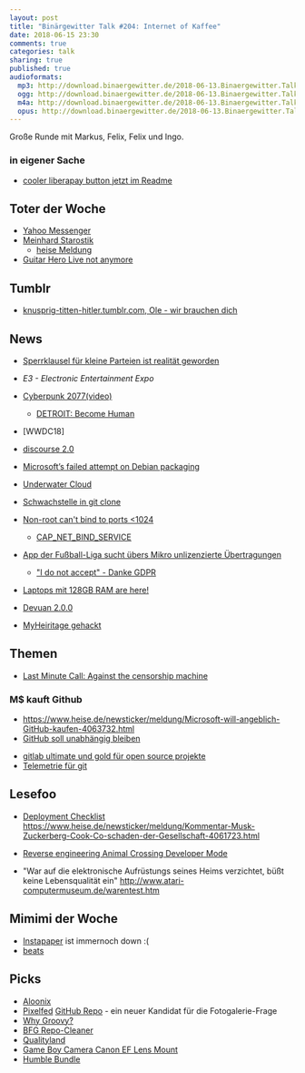 ```yaml
---
layout: post
title: "Binärgewitter Talk #204: Internet of Kaffee"
date: 2018-06-15 23:30
comments: true
categories: talk
sharing: true
published: true
audioformats:
  mp3: http://download.binaergewitter.de/2018-06-13.Binaergewitter.Talk.204.mp3
  ogg: http://download.binaergewitter.de/2018-06-13.Binaergewitter.Talk.204.ogg
  m4a: http://download.binaergewitter.de/2018-06-13.Binaergewitter.Talk.204.m4a
  opus: http://download.binaergewitter.de/2018-06-13.Binaergewitter.Talk.204.opus
---
```

Große Runde mit Markus, Felix, Felix und Ingo.

### in eigener Sache
- [cooler liberapay button jetzt im Readme]( https://github.com/liberapay/liberapay.com/issues/1103 )

## Toter der Woche
- [Yahoo Messenger](https://www.heise.de/newsticker/meldung/Yahoo-Messenger-wird-eingestellt-4075455.html )
- [Meinhard Starostik]( https://de.wikipedia.org/wiki/Meinhard_Starostik )
  * [heise Meldung](
https://www.heise.de/newsticker/meldung/Zum-Tod-von-Meinhard-Starostik-Verfassungsrichter-gegen-Vorratsdatenspeicherung-4077110.html )
- [Guitar Hero Live not anymore]( https://arstechnica.com/gaming/2018/06/guitar-hero-live-goes-offline-in-december-making-92-of-songs-unplayable/ )

## Tumblr
- [knusprig-titten-hitler.tumblr.com, Ole - wir brauchen dich]( http://knusprig-titten-hitler.tumblr.com/ )

## News

- [Sperrklausel für kleine Parteien ist realität geworden]( http://www.tagesschau.de/ausland/sperrklausel-kleinstparteien-101.html )

- *E3 - Electronic Entertainment Expo* 
- [Cyberpunk 2077(video)]( https://www.youtube.com/watch?v=8X2kIfS6fb8&feature=youtu.be )
  * [DETROIT: Become Human]( https://www.playstation.com/de-ch/games/detroit-ps4/ )
- [WWDC18]
- [discourse 2.0]( https://blog.discourse.org/2018/05/discourse-2-0-released/ )
- [Microsoft’s failed attempt on Debian packaging]( https://www.preining.info/blog/2018/06/microsofts-failed-attempt-on-debian-packaging/ )
- [Underwater Cloud]( https://www.heise.de/newsticker/meldung/Microsoft-versenkt-Rechenzentrum-im-Meer-4075442.html )
- [Schwachstelle in git clone]( https://www.heise.de/security/meldung/Sicherheitsupdate-Vorsicht-vor-dem-Klonen-von-vergifteten-Git-Repositorys-4061550.html )
- [Non-root can't bind to ports <1024]( https://twitter.com/jeffmcjunkin/status/1005061697416069121 )
  - [CAP_NET_BIND_SERVICE]( https://stbuehler.de/blog/article/2017/06/23/systemd__allow_normal_process_to_bind_to_privileged_port.html )
- [App der Fußball-Liga sucht übers Mikro unlizenzierte Übertragungen]( 
https://www.heise.de/newsticker/meldung/Spanien-App-der-Fussball-Liga-sucht-uebers-Mikro-unlizenzierte-Uebertragungen-4075636.html )
   * ["I do not accept" - Danke GDPR]()
- [Laptops mit 128GB RAM are here!]( https://hardware.slashdot.org/story/18/06/13/183232/laptops-with-128gb-of-ram-are-here )   
- [Devuan 2.0.0]( https://www.heise.de/newsticker/meldung/systemd-freies-Debian-Devuan-2-0-0-erschienen-4075410.html )
- [MyHeiritage gehackt]( 
https://it.slashdot.org/story/18/06/05/165258/myheritage-a-dna-testing-and-ancestry-service-announces-data-breach-of-over-92-million-account-details )

## Themen

* [Last Minute Call: Against the censorship machine]( https://edri.org/coordinated-action-censorship-machine-call/ )


### M$ kauft Github
* https://www.heise.de/newsticker/meldung/Microsoft-will-angeblich-GitHub-kaufen-4063732.html
* [GitHub soll unabhängig bleiben]( https://www.heise.de/developer/meldung/Neuer-CEO-GitHub-soll-trotz-Microsoft-Uebernahme-unabhaengig-bleiben-4074955.html )
- [gitlab ultimate und gold für open source 
projekte](http://www.pro-linux.de/news/1/25968/gitlab-ultimate-und-gitlab-gold-f%C3%BCr-open-source-projekte-kostenlos.html )
- [Telemetrie für git]( https://marc.info/?l=git&m=152838321108501&w=2 )

## Lesefoo
- [Deployment Checklist]( https://blog.gojekengineering.com/limiting-software-infant-mortality-rate-decoding-gojek-deployment-checklist-1c6cc3e28df )
https://www.heise.de/newsticker/meldung/Kommentar-Musk-Zuckerberg-Cook-Co-schaden-der-Gesellschaft-4061723.html
- [ Reverse engineering Animal Crossing Developer Mode]( https://jamchamb.github.io/2018/06/09/animal-crossing-developer-mode.html )

- "War auf die elektronische Aufrüstungs seines Heims verzichtet, büßt keine Lebensqualität ein" http://www.atari-computermuseum.de/warentest.htm

## Mimimi der Woche

- [Instapaper]( https://www.instapaper.com/gdpr ) ist immernoch down :(
- [beats]( https://github.com/elastic/beats/issues/6090 )

## Picks
- [ Aloonix ]( https://aloonix.neocities.org/ )
- [Pixelfed]( https://pixelfed.org ) [GitHub Repo]( https://github.com/dansup/pixelfed ) - ein neuer Kandidat für die Fotogalerie-Frage
- [Why Groovy?]( https://speakerdeck.com/jlstrater/why-groovy-gr8conf-2018 )
- [BFG Repo-Cleaner]( https://rtyley.github.io/bfg-repo-cleaner/ )
- [Qualityland]( https://marcuwekling.reimkultur-shop.de/marc-uwe-kling-qualityland-dunkle-edition-download-album-6400349.html )
- [Game Boy Camera Canon EF Lens Mount]( http://ekeler.com/game-boy-camera-canon-ef-mount/ )
- [Humble Bundle]( https://www.humblebundle.com/games/daedalic-2018-bundle )


